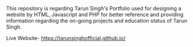 This repository is regarding Tarun Singh's Portfolio used for designing a website by HTML, Javascript and PHP for better reference 
and providing information regarding the on-going projects and education status of Tarun Singh.

Live Website- https://tarunsinghofficial.github.io/


